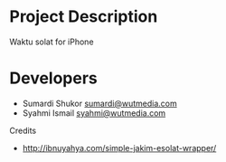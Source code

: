 # Project Description

Waktu solat for iPhone

# Developers

- Sumardi Shukor <sumardi@wutmedia.com>
- Syahmi Ismail <syahmi@wutmedia.com>

Credits

- http://ibnuyahya.com/simple-jakim-esolat-wrapper/
